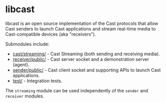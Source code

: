 # libcast

libcast is an open source implementation of the Cast protocols that allow Cast
senders to launch Cast applications and stream real-time media to
Cast-compatible devices (aka "receivers").

Submodules include:

  * [cast/streaming/](streaming/README.md) - Cast Streaming (both sending and receiving media).
  * [receiver/public/](receiver/public/README.md) - Cast server socket and a demonstration
    server (agent).
  * [sender/public/](sender/public/README.md) - Cast client socket and supporting APIs to
    launch Cast applications.
  * [test/](test/README.md) - Integration tests.

The `streaming` module can be used independently of the `sender` and `receiver`
modules.
